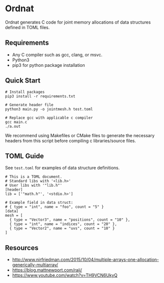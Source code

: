 # Ordnat

Ordnat generates C code for joint memory allocations of data structures defined in TOML files.

## Requirements

- Any C compiler such as gcc, clang, or msvc.
- Python3
- pip3 for python package installation

## Quick Start

```
# Install packages
pip3 install -r requirements.txt

# Generate header file
python3 main.py -o jointmesh.h test.toml

# Replace gcc with applicable c compiler
gcc main.c
./a.out
```

We recommend using Makefiles or CMake files to generate the necessary headers from this script before compiling c libraries/source files.

## TOML Guide

See `test.toml` for examples of data structure definitions.

```
# This is a TOML document.
# Standard libs with '<lib.h>'
# User libs with '"lib.h"'
[header]
lib = ['"math.h"', '<stdio.h>']

# Example field in data struct:
# { type = "int", name = "foo", count = "5" }
[data]
mesh = [
  { type = "Vector3", name = "positions", count = "10" },
  { type = "int", name = "indices", count = "20" },
  { type = "Vector2", name = "uvs", count = "10" }
]
```

## Resources

- http://www.nirfriedman.com/2015/10/04/multiple-arrays-one-allocation-generically-multiarray/
- https://blog.mattnewport.com/raii/
- https://www.youtube.com/watch?v=TH9VCN6UkyQ
